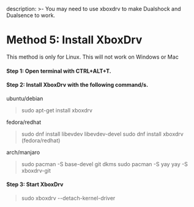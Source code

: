
description: >- You may need to use xboxdrv to make Dualshock and Dualsence to work.

# Method 5: Install XboxDrv

This method is only for Linux. This will not work on Windows or Mac

#### Step 1: Open terminal with CTRL+ALT+T.

#### Step 2: Install XboxDrv with the following command/s.

ubuntu/debian
>  sudo apt-get install xboxdrv 

fedora/redhat

>  sudo dnf install libevdev libevdev-devel
>  sudo dnf install xboxdrv (fedora/redhat)

arch/manjaro

>  sudo pacman -S base-devel git dkms
>  sudo pacman -S yay
>  yay -S xboxdrv-git

#### Step 3: Start XboxDrv

> sudo xboxdrv --detach-kernel-driver


